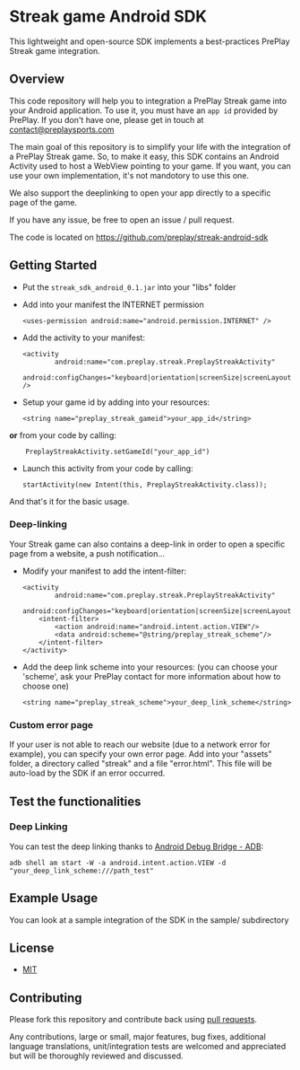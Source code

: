 # Streak game Android SDK

This lightweight and open-source SDK implements a best-practices PrePlay Streak game integration.

## Overview

  This code repository will help you to integration a PrePlay Streak game into your Android application.
  To use it, you must have an `app id` provided by PrePlay. If you don't have one, please get in touch at contact@preplaysports.com

  The main goal of this repository is to simplify your life with the integration of a PrePlay Streak game.
  So, to make it easy, this SDK contains an Android Activity used to host a WebView pointing to your game.
  If you want, you can use your own implementation, it's not mandotory to use this one.

  We also support the deeplinking to open your app directly to a specific page of the game.

  If you have any issue, be free to open an issue / pull request.

  The code is located on https://github.com/preplay/streak-android-sdk

## Getting Started

  - Put the `streak_sdk_android_0.1.jar` into your "libs" folder
  - Add into your manifest the INTERNET permission

        <uses-permission android:name="android.permission.INTERNET" />

  - Add the activity to your manifest:

        <activity
                android:name="com.preplay.streak.PreplayStreakActivity"
                android:configChanges="keyboard|orientation|screenSize|screenLayout" />

  - Setup your game id by adding into your resources:

        <string name="preplay_streak_gameid">your_app_id</string>

  **or** from your code by calling:

        PreplayStreakActivity.setGameId("your_app_id")

  - Launch this activity from your code by calling:

        startActivity(new Intent(this, PreplayStreakActivity.class));

And that's it for the basic usage.

### Deep-linking

Your Streak game can also contains a deep-link in order to open a specific page from a website, a push notification…

  - Modify your manifest to add the intent-filter:

        <activity
                android:name="com.preplay.streak.PreplayStreakActivity"
                android:configChanges="keyboard|orientation|screenSize|screenLayout">
            <intent-filter>
                <action android:name="android.intent.action.VIEW"/>
                <data android:scheme="@string/preplay_streak_scheme"/>
            </intent-filter>
        </activity>

  - Add the deep link scheme into your resources: (you can choose your 'scheme', ask your PrePlay contact for more information about how to choose one)

        <string name="preplay_streak_scheme">your_deep_link_scheme</string>

### Custom error page

If your user is not able to reach our website (due to a network error for example), you can specify your own error page.
Add into your "assets" folder, a directory called "streak" and a file "error.html". This file will be auto-load by the SDK if an error occurred.

## Test the functionalities
### Deep Linking
  You can test the deep linking thanks to [Android Debug Bridge - ADB](http://developer.android.com/tools/help/adb.html):

    adb shell am start -W -a android.intent.action.VIEW -d "your_deep_link_scheme:///path_test"

## Example Usage
  You can look at a sample integration of the SDK in the sample/ subdirectory

## License

* [MIT](http://opensource.org/licenses/MIT)

## Contributing

Please fork this repository and contribute back using
[pull requests](https://github.com/preplay/streak-android-sdk/pulls).

Any contributions, large or small, major features, bug fixes, additional
language translations, unit/integration tests are welcomed and appreciated
but will be thoroughly reviewed and discussed.